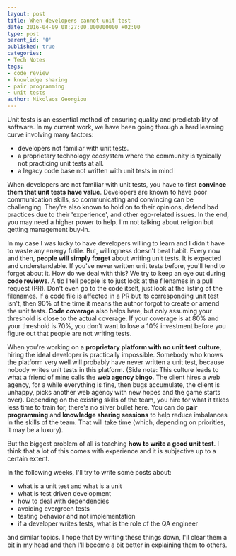 ```yaml
---
layout: post
title: When developers cannot unit test
date: 2016-04-09 08:27:00.000000000 +02:00
type: post
parent_id: '0'
published: true
categories:
- Tech Notes
tags:
- code review
- knowledge sharing
- pair programming
- unit tests
author: Nikolaos Georgiou
---
```


Unit tests is an essential method of ensuring quality and predictability of software. In my current work, we have been going through a hard learning curve involving many factors:
<ul>
<li>developers not familiar with unit tests.</li>
<li>a proprietary technology ecosystem where the community is typically not practicing unit tests at all.</li>
<li>a legacy code base not written with unit tests in mind</li>
</ul>

<!--more-->

When developers are not familiar with unit tests, you have to first <strong>convince them that unit tests have value</strong>. Developers are known to have poor communication skills, so communicating and convincing can be challenging. They're also known to hold on to their opinions, defend bad practices due to their 'experience', and other ego-related issues. In the end, you may need a higher power to help. I'm not talking about religion but getting management buy-in.

In my case I was lucky to have developers willing to learn and I didn't have to waste any energy futile. But, willingness doesn't beat habit. Every now and then, <strong>people will simply forget</strong> about writing unit tests. It is expected and understandable. If you've never written unit tests before, you'll tend to forget about it. How do we deal with this? We try to keep an eye out during <strong>code reviews</strong>. A tip I tell people is to just look at the filenames in a pull request (PR). Don't even go to the code itself, just look at the listing of the filenames. If a code file is affected in a PR but its corresponding unit test isn't, then 90% of the time it means the author forgot to create or amend the unit tests. <strong>Code coverage</strong> also helps here, but only assuming your threshold is close to the actual coverage. If your coverage is at 80% and your threshold is 70%, you don't want to lose a 10% investment before you figure out that people are not writing tests.

When you're working on a <strong>proprietary platform with no unit test culture</strong>, hiring the ideal developer is practically impossible. Somebody who knows the platform very well will probably have never written a unit test, because nobody writes unit tests in this platform. (Side note: This culture leads to what a friend of mine calls the <strong>web agency bingo</strong>. The client hires a web agency, for a while everything is fine, then bugs accumulate, the client is unhappy, picks another web agency with new hopes and the game starts over). Depending on the existing skills of the team, you hire for what it takes less time to train for, there's no silver bullet here. You can do <strong>pair programming</strong> and <strong>knowledge sharing sessions</strong> to help reduce imbalances in the skills of the team. That will take time (which, depending on priorities, it may be a luxury).

But the biggest problem of all is teaching <strong>how to write a good unit test</strong>. I think that a lot of this comes with experience and it is subjective up to a certain extent.

In the following weeks, I'll try to write some posts about:
<ul>
<li>what is a unit test and what is a unit</li>
<li>what is test driven development</li>
<li>how to deal with dependencies</li>
<li>avoiding evergreen tests</li>
<li>testing behavior and not implementation</li>
<li>if a developer writes tests, what is the role of the QA engineer</li>
</ul>

and similar topics. I hope that by writing these things down, I'll clear them a bit in my head and then I'll become a bit better in explaining them to others.
